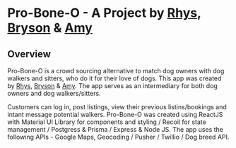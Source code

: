 Pro-Bone-O - A Project by [Rhys](https://github.com/RhysWood), [Bryson](https://github.com/brysonbest) & [Amy](https://github.com/amyleblanc)
=========

## Overview
Pro-Bone-O is a crowd sourcing alternative to match dog owners with dog walkers and sitters, who do it for their love of dogs.
This app was created by [Rhys](https://github.com/RhysWood), [Bryson](https://github.com/brysonbest) & [Amy](https://github.com/amyleblanc). The app serves as an intermediary for both dog owners and dog walkers/sitters.

Customers can log in, post listings, view their previous listins/bookings and intant message potential walkers. Pro-Bone-O was created using ReactJS with Material UI Library for components and styling / Recoil for state  management / Postgress & Prisma / Express & Node JS. The app uses the following APIs - Google Maps, Geocoding / Pusher / Twillio / Dog breed API.


